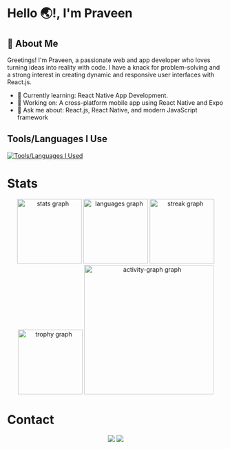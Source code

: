<h1 align="left">Hello 🌏!, I'm Praveen</h1>

###

## 🌟 About Me
Greetings! I'm Praveen, a passionate web and app developer who loves turning ideas into reality with code. I have a knack for problem-solving and a strong interest in creating dynamic and responsive user interfaces with React.js.

- 🌱 Currently learning: React Native App Development.
- 🔭 Working on: A cross-platform mobile app using React Native and Expo
- 💬 Ask me about: React.js, React Native, and modern JavaScript framework

###

## Tools/Languages I Use

[![Tools/Languages I Used](https://skillicons.dev/icons?i=arduino,ai,bash,bootstrap,c,css,dart,express,figma,flutter,git,github,html,js,kali,linux,md,mongodb,nodejs,powershell,py,react,regex,tailwind,vercel,vite,vscode&theme=dark&perline=9)](https://github.com/PraveenTech005?tab=repositories)




###

# Stats

<div align="center">
  <img src="https://github-readme-stats.vercel.app/api?username=Praveentech005&hide_title=false&hide_rank=false&show_icons=true&include_all_commits=true&count_private=true&disable_animations=false&theme=dracula&locale=en&hide_border=false&order=1" height="150" alt="stats graph"  />
  <img src="https://github-readme-stats.vercel.app/api/top-langs?username=Praveentech005&locale=en&hide_title=false&layout=compact&card_width=320&langs_count=5&theme=dracula&hide_border=false&order=2" height="150" alt="languages graph"  />
  <img src="https://streak-stats.demolab.com?user=Praveentech005&locale=en&mode=daily&theme=dracula&hide_border=false&border_radius=5&order=3" height="150" alt="streak graph"  />
  <img src="https://github-profile-trophy.vercel.app?username=Praveentech005&theme=dracula&column=-1&row=1&margin-w=8&margin-h=8&no-bg=false&no-frame=false&order=4" height="150" alt="trophy graph"  />
  <img src="https://github-readme-activity-graph.vercel.app/graph?username=Praveentech005&radius=16&theme=react&area=true&order=5" height="300" alt="activity-graph graph"  />
</div>

###

# Contact

<div align="center">
 <a href="https://t.me/PRAVEENTECH005"><img src="https://img.shields.io/badge/Telegram-000000?style=for-the-badge&logo=telegram&logoColor=2CA5E0"/></a>
 <a href="mailto:praveentech005@gmail.com"><img src="https://img.shields.io/badge/Gmail-000000?style=for-the-badge&logo=gmail&logoColor=D14836"/></a>
</div>
